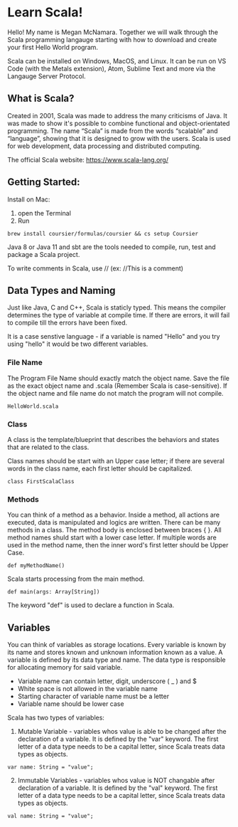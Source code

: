 # Learn Scala!
Hello! My name is Megan McNamara.
Together we will walk through the Scala programming langauge starting with how to download and create your first Hello World program. 

Scala can be installed on Windows, MacOS, and Linux. It can be run on VS Code (with the Metals extension), Atom, Sublime Text and more via the Langauge Server Protocol. 


## What is Scala?

Created in 2001, Scala was made to address the many criticisms of Java. It was made to show it's possible to combine functional and object-orientated programming. The name “Scala” is made from the words “scalable” and “language”, showing that it is designed to grow with the users. Scala is used for web development, data processing and distributed computing.


The official Scala website: https://www.scala-lang.org/


## Getting Started:
Install on Mac:
1. open the Terminal 
2. Run 
```
brew install coursier/formulas/coursier && cs setup Coursier 
```
Java 8 or Java 11 and sbt are the tools needed to compile, run, test and package a Scala project.

To write comments in Scala, use // (ex: //This is a comment)

## Data Types and Naming
Just like Java, C and C++, Scala is staticly typed. This means the compiler determines the type of variable at compile time. If there are errors, it will fail to compile till the errors have been fixed. 

It is a case senstive language - if a variable is named "Hello" and you try using "hello" it would be two different variables.

### File Name
The Program File Name should exactly match the object name. Save the file as the exact object name and .scala (Remember Scala is case-sensitive). If the object name and file name do not match the program will not compile. 
```
HelloWorld.scala
```

### Class
A class is the template/blueprint that describes the behaviors and states that are related to the class. 

Class names should be start with an Upper case letter; if there are several words in the class name, each first letter should be capitalized. 
```
class FirstScalaClass
```

### Methods
You can think of a method as a behavior. Inside a method, all actions are executed, data is manipulated and logics are written. There can be many methods in a class. The method body is enclosed between braces { }.
All method names shuld start with a lower case letter. If multiple words are used in the method name, then the inner word's first letter should be Upper Case.
```
def myMethodName()
```
Scala starts processing from the main method. 
``` 
def main(args: Array[String]) 
```
The keyword "def" is used to declare a function in Scala. 




## Variables
You can think of variables as storage locations. Every variable is known by its name and stores known and unknown information known as a value. A variable is defined by its data type and name. The data type is responsible for allocating memory for said variable. 
* Variable name can contain letter, digit, underscore ( _ ) and $
* White space is not allowed in the variable name
* Starting character of variable name must be a letter
* Variable name should be lower case

Scala has two types of variables:

1. Mutable Variable - variables whos value is able to be changed after the declaration of a variable. It is defined by the "var" keyword. The first letter of a data type needs to be a capital letter, since Scala treats data types as objects. 
```
var name: String = "value";
```

2. Immutable Variables - variables whos value is NOT changable after declaration of a variable. It is defined by the "val" keyword. The first letter of a data type needs to be a capital letter, since Scala treats data types as objects. 
```
val name: String = "value";
```






